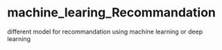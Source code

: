 # machine_learing_Recommandation
different model for recommandation using machine learning or deep learning
